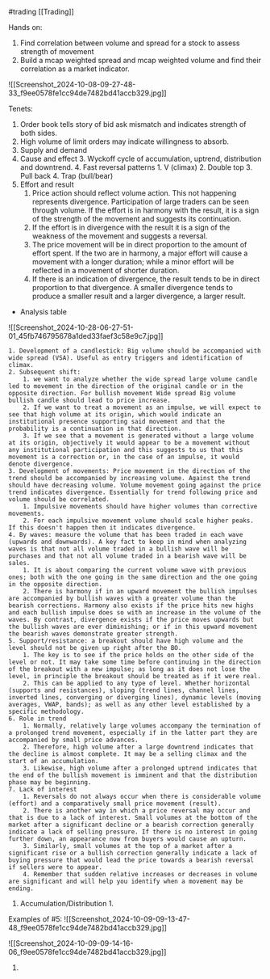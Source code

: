 #trading  [[Trading]]

Hands on:
1. Find correlation between volume and spread for a stock to assess strength of movement 
2. Build a mcap weighted spread and mcap weighted volume and find their correlation as a market indicator.

![[Screenshot_2024-10-08-09-27-48-33_f9ee0578fe1cc94de7482bd41accb329.jpg]]

Tenets:
1. Order book tells story of bid ask mismatch and indicates strength of both sides.
2. High volume of limit orders may indicate willingness to absorb.
3. Supply and demand
4. Cause and effect 
	3. Wyckoff cycle of accumulation, uptrend, distribution and downtrend.
	4. Fast reversal patterns
		1. V (climax)
		2. Double top
		3. Pull back
		4. Trap (bull/bear)
5. Effort and result
	1. Price action should reflect volume action. This not happening represents divergence. Participation of large traders can be seen through volume. If the effort is in harmony with the result, it is a sign of the strength of the movement and suggests its continuation. 
	2. If the effort is in divergence with the result it is a sign of the weakness of the movement and suggests a reversal.
	3. The price movement will be in direct proportion to the amount of effort spent. If the two are in harmony, a major effort will cause a movement with a longer duration; while a minor effort will be reflected in a movement of shorter duration.
	4. If there is an indication of divergence, the result tends to be in direct proportion to that divergence. A smaller divergence tends to produce a smaller result and a larger divergence, a larger result.

* Analysis table

![[Screenshot_2024-10-28-06-27-51-01_45fb746795678a1ded33faef3c58e9c7.jpg]]

	1. Development of a candlestick: Big volume should be accompanied with wide spread (VSA). Useful as entry triggers and identification of climax.
	2. Subsequent shift: 
		1. we want to analyze whether the wide spread large volume candle led to movement in the direction of the original candle or in the opposite direction. For bullish movement Wide spread Big volume bullish candle should lead to price increase. 
		2. If we want to treat a movement as an impulse, we will expect to see that high volume at its origin, which would indicate an institutional presence supporting said movement and that the probability is a continuation in that direction.
		3. If we see that a movement is generated without a large volume at its origin, objectively it would appear to be a movement without any institutional participation and this suggests to us that this movement is a correction or, in the case of an impulse, it would denote divergence.
	3. Development of movements: Price movement in the direction of the trend should be accompanied by increasing volume. Against the trend should have decreasing volume. Volume movement going against the price trend indicates divergence. Essentially for trend following price and volume should be correlated. 
		1. Impulsive movements should have higher volumes than corrective movements.
		2. For each impulsive movement volume should scale higher peaks. If this doesn't happen then it indicates divergence. 
	4. By waves: measure the volume that has been traded in each wave (upwards and downwards). A key fact to keep in mind when analyzing waves is that not all volume traded in a bullish wave will be purchases and that not all volume traded in a bearish wave will be sales. 
		1. It is about comparing the current volume wave with previous ones; both with the one going in the same direction and the one going in the opposite direction. 
		2. There is harmony if in an upward movement the bullish impulses are accompanied by bullish waves with a greater volume than the bearish corrections. Harmony also exists if the price hits new highs and each bullish impulse does so with an increase in the volume of the waves. By contrast, divergence exists if the price moves upwards but the bullish waves are ever diminishing; or if in this upward movement the bearish waves demonstrate greater strength.
	5. Support/resistance: a breakout should have high volume and the level should not be given up right after the BO.
		1. The key is to see if the price holds on the other side of the level or not. It may take some time before continuing in the direction of the breakout with a new impulse; as long as it does not lose the level, in principle the breakout should be treated as if it were real.
		2. This can be applied to any type of level. Whether horizontal (supports and resistances), sloping (trend lines, channel lines, inverted lines, converging or diverging lines), dynamic levels (moving averages, VWAP, bands); as well as any other level established by a specific methodology.
	6. Role in trend
		1. Normally, relatively large volumes accompany the termination of a prolonged trend movement, especially if in the latter part they are accompanied by small price advances.
		2. Therefore, high volume after a large downtrend indicates that the decline is almost complete. It may be a selling climax and the start of an accumulation.
		3. Likewise, high volume after a prolonged uptrend indicates that the end of the bullish movement is imminent and that the distribution phase may be beginning.
	7. Lack of interest 
		1. Reversals do not always occur when there is considerable volume (effort) and a comparatively small price movement (result). 
		2. There is another way in which a price reversal may occur and that is due to a lack of interest. Small volumes at the bottom of the market after a significant decline or a bearish correction generally indicate a lack of selling pressure. If there is no interest in going further down, an appearance now from buyers would cause an upturn. 
		3. Similarly, small volumes at the top of a market after a significant rise or a bullish correction generally indicate a lack of buying pressure that would lead the price towards a bearish reversal if sellers were to appear. 
		4. Remember that sudden relative increases or decreases in volume are significant and will help you identify when a movement may be ending.
1. Accumulation/Distribution 
	1. 
	
	
Examples of #5: 
![[Screenshot_2024-10-09-09-13-47-48_f9ee0578fe1cc94de7482bd41accb329.jpg]]


![[Screenshot_2024-10-09-09-14-16-06_f9ee0578fe1cc94de7482bd41accb329.jpg]]

1. 